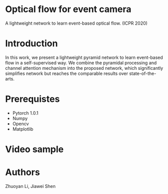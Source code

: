 # Optical flow for event camera
A lightweight network to learn event-based optical flow. (ICPR 2020)

# Introduction
In this work, we present a lightweight pyramid network to learn event-based flow in a self-supervised way. We combine the
pyramidal processing and channel attention mechanism into the proposed network, which significantly simplifies network
but reaches the comparable results over state-of-the-arts.




# Prerequistes
* Pytorch 1.0.1
* Numpy
* Opencv
* Matplotlib

# Video sample



# Authors
Zhuoyan Li, Jiawei Shen
